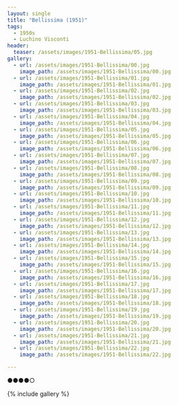 ```yaml
---
layout: single
title: "Bellissima (1951)"
tags:
  - 1950s 
  - Luchino Visconti
header:
  teaser: /assets/images/1951-Bellissima/05.jpg
gallery:
  - url: /assets/images/1951-Bellissima/00.jpg
    image_path: /assets/images/1951-Bellissima/00.jpg  
  - url: /assets/images/1951-Bellissima/01.jpg
    image_path: /assets/images/1951-Bellissima/01.jpg
  - url: /assets/images/1951-Bellissima/02.jpg
    image_path: /assets/images/1951-Bellissima/02.jpg
  - url: /assets/images/1951-Bellissima/03.jpg
    image_path: /assets/images/1951-Bellissima/03.jpg
  - url: /assets/images/1951-Bellissima/04.jpg
    image_path: /assets/images/1951-Bellissima/04.jpg
  - url: /assets/images/1951-Bellissima/05.jpg
    image_path: /assets/images/1951-Bellissima/05.jpg
  - url: /assets/images/1951-Bellissima/06.jpg
    image_path: /assets/images/1951-Bellissima/06.jpg
  - url: /assets/images/1951-Bellissima/07.jpg
    image_path: /assets/images/1951-Bellissima/07.jpg
  - url: /assets/images/1951-Bellissima/08.jpg
    image_path: /assets/images/1951-Bellissima/08.jpg
  - url: /assets/images/1951-Bellissima/09.jpg
    image_path: /assets/images/1951-Bellissima/09.jpg
  - url: /assets/images/1951-Bellissima/10.jpg
    image_path: /assets/images/1951-Bellissima/10.jpg
  - url: /assets/images/1951-Bellissima/11.jpg
    image_path: /assets/images/1951-Bellissima/11.jpg
  - url: /assets/images/1951-Bellissima/12.jpg
    image_path: /assets/images/1951-Bellissima/12.jpg
  - url: /assets/images/1951-Bellissima/13.jpg
    image_path: /assets/images/1951-Bellissima/13.jpg
  - url: /assets/images/1951-Bellissima/14.jpg
    image_path: /assets/images/1951-Bellissima/14.jpg
  - url: /assets/images/1951-Bellissima/15.jpg
    image_path: /assets/images/1951-Bellissima/15.jpg
  - url: /assets/images/1951-Bellissima/16.jpg
    image_path: /assets/images/1951-Bellissima/16.jpg
  - url: /assets/images/1951-Bellissima/17.jpg
    image_path: /assets/images/1951-Bellissima/17.jpg
  - url: /assets/images/1951-Bellissima/18.jpg
    image_path: /assets/images/1951-Bellissima/18.jpg
  - url: /assets/images/1951-Bellissima/19.jpg
    image_path: /assets/images/1951-Bellissima/19.jpg
  - url: /assets/images/1951-Bellissima/20.jpg
    image_path: /assets/images/1951-Bellissima/20.jpg
  - url: /assets/images/1951-Bellissima/21.jpg
    image_path: /assets/images/1951-Bellissima/21.jpg
  - url: /assets/images/1951-Bellissima/22.jpg
    image_path: /assets/images/1951-Bellissima/22.jpg

---
```

●●●●○

{% include gallery %}
